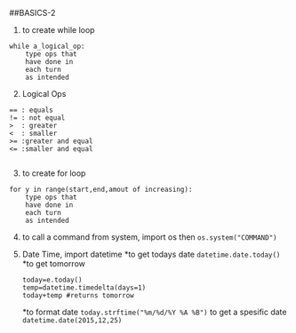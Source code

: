 ##BASICS-2

1. to create while loop    
```
while a_logical_op:
	type ops that 
	have done in
	each turn
	as intended

```

2. Logical Ops
```
== : equals
!= : not equal
>  : greater
<  : smaller
>= :greater and equal
<= :smaller and equal


```

3. to create for loop
```
for y in range(start,end,amout of increasing):
	type ops that 
	have done in
	each turn
	as intended

```


4. to call a command from system, import os then
`os.system("COMMAND")`   

5. Date Time, import datetime 
	*to get todays date `datetime.date.today()`
	*to get tomorrow 

	```
	today=e.today()
 	temp=datetime.timedelta(days=1)
 	today+temp #returns tomorrow
	```
	*to format date `today.strftime("%m/%d/%Y %A %B")`
	to get a spesific date `datetime.date(2015,12,25)`
